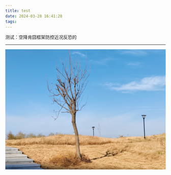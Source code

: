 ```yaml
---
title: test
date: 2024-03-28 16:41:28
tags:
---
```








测试：空降肯囧框架防控近况反恐的





---



![](imgs/1.jpg)


